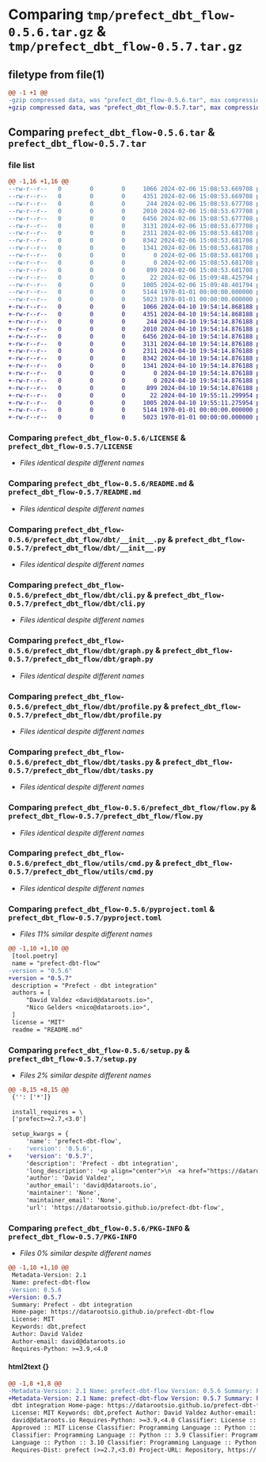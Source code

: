 # Comparing `tmp/prefect_dbt_flow-0.5.6.tar.gz` & `tmp/prefect_dbt_flow-0.5.7.tar.gz`

## filetype from file(1)

```diff
@@ -1 +1 @@
-gzip compressed data, was "prefect_dbt_flow-0.5.6.tar", max compression
+gzip compressed data, was "prefect_dbt_flow-0.5.7.tar", max compression
```

## Comparing `prefect_dbt_flow-0.5.6.tar` & `prefect_dbt_flow-0.5.7.tar`

### file list

```diff
@@ -1,16 +1,16 @@
--rw-r--r--   0        0        0     1066 2024-02-06 15:08:53.669708 prefect_dbt_flow-0.5.6/LICENSE
--rw-r--r--   0        0        0     4351 2024-02-06 15:08:53.669708 prefect_dbt_flow-0.5.6/README.md
--rw-r--r--   0        0        0      244 2024-02-06 15:08:53.677708 prefect_dbt_flow-0.5.6/prefect_dbt_flow/__init__.py
--rw-r--r--   0        0        0     2010 2024-02-06 15:08:53.677708 prefect_dbt_flow-0.5.6/prefect_dbt_flow/dbt/__init__.py
--rw-r--r--   0        0        0     6456 2024-02-06 15:08:53.677708 prefect_dbt_flow-0.5.6/prefect_dbt_flow/dbt/cli.py
--rw-r--r--   0        0        0     3131 2024-02-06 15:08:53.677708 prefect_dbt_flow-0.5.6/prefect_dbt_flow/dbt/graph.py
--rw-r--r--   0        0        0     2311 2024-02-06 15:08:53.681708 prefect_dbt_flow-0.5.6/prefect_dbt_flow/dbt/profile.py
--rw-r--r--   0        0        0     8342 2024-02-06 15:08:53.681708 prefect_dbt_flow-0.5.6/prefect_dbt_flow/dbt/tasks.py
--rw-r--r--   0        0        0     1341 2024-02-06 15:08:53.681708 prefect_dbt_flow-0.5.6/prefect_dbt_flow/flow.py
--rw-r--r--   0        0        0        0 2024-02-06 15:08:53.681708 prefect_dbt_flow-0.5.6/prefect_dbt_flow/py.typed
--rw-r--r--   0        0        0        0 2024-02-06 15:08:53.681708 prefect_dbt_flow-0.5.6/prefect_dbt_flow/utils/__init__.py
--rw-r--r--   0        0        0      899 2024-02-06 15:08:53.681708 prefect_dbt_flow-0.5.6/prefect_dbt_flow/utils/cmd.py
--rw-r--r--   0        0        0       22 2024-02-06 15:09:48.425794 prefect_dbt_flow-0.5.6/prefect_dbt_flow/version.py
--rw-r--r--   0        0        0     1005 2024-02-06 15:09:48.401794 prefect_dbt_flow-0.5.6/pyproject.toml
--rw-r--r--   0        0        0     5144 1970-01-01 00:00:00.000000 prefect_dbt_flow-0.5.6/setup.py
--rw-r--r--   0        0        0     5023 1970-01-01 00:00:00.000000 prefect_dbt_flow-0.5.6/PKG-INFO
+-rw-r--r--   0        0        0     1066 2024-04-10 19:54:14.868188 prefect_dbt_flow-0.5.7/LICENSE
+-rw-r--r--   0        0        0     4351 2024-04-10 19:54:14.868188 prefect_dbt_flow-0.5.7/README.md
+-rw-r--r--   0        0        0      244 2024-04-10 19:54:14.876188 prefect_dbt_flow-0.5.7/prefect_dbt_flow/__init__.py
+-rw-r--r--   0        0        0     2010 2024-04-10 19:54:14.876188 prefect_dbt_flow-0.5.7/prefect_dbt_flow/dbt/__init__.py
+-rw-r--r--   0        0        0     6456 2024-04-10 19:54:14.876188 prefect_dbt_flow-0.5.7/prefect_dbt_flow/dbt/cli.py
+-rw-r--r--   0        0        0     3131 2024-04-10 19:54:14.876188 prefect_dbt_flow-0.5.7/prefect_dbt_flow/dbt/graph.py
+-rw-r--r--   0        0        0     2311 2024-04-10 19:54:14.876188 prefect_dbt_flow-0.5.7/prefect_dbt_flow/dbt/profile.py
+-rw-r--r--   0        0        0     8342 2024-04-10 19:54:14.876188 prefect_dbt_flow-0.5.7/prefect_dbt_flow/dbt/tasks.py
+-rw-r--r--   0        0        0     1341 2024-04-10 19:54:14.876188 prefect_dbt_flow-0.5.7/prefect_dbt_flow/flow.py
+-rw-r--r--   0        0        0        0 2024-04-10 19:54:14.876188 prefect_dbt_flow-0.5.7/prefect_dbt_flow/py.typed
+-rw-r--r--   0        0        0        0 2024-04-10 19:54:14.876188 prefect_dbt_flow-0.5.7/prefect_dbt_flow/utils/__init__.py
+-rw-r--r--   0        0        0      899 2024-04-10 19:54:14.876188 prefect_dbt_flow-0.5.7/prefect_dbt_flow/utils/cmd.py
+-rw-r--r--   0        0        0       22 2024-04-10 19:55:11.299954 prefect_dbt_flow-0.5.7/prefect_dbt_flow/version.py
+-rw-r--r--   0        0        0     1005 2024-04-10 19:55:11.275954 prefect_dbt_flow-0.5.7/pyproject.toml
+-rw-r--r--   0        0        0     5144 1970-01-01 00:00:00.000000 prefect_dbt_flow-0.5.7/setup.py
+-rw-r--r--   0        0        0     5023 1970-01-01 00:00:00.000000 prefect_dbt_flow-0.5.7/PKG-INFO
```

### Comparing `prefect_dbt_flow-0.5.6/LICENSE` & `prefect_dbt_flow-0.5.7/LICENSE`

 * *Files identical despite different names*

### Comparing `prefect_dbt_flow-0.5.6/README.md` & `prefect_dbt_flow-0.5.7/README.md`

 * *Files identical despite different names*

### Comparing `prefect_dbt_flow-0.5.6/prefect_dbt_flow/dbt/__init__.py` & `prefect_dbt_flow-0.5.7/prefect_dbt_flow/dbt/__init__.py`

 * *Files identical despite different names*

### Comparing `prefect_dbt_flow-0.5.6/prefect_dbt_flow/dbt/cli.py` & `prefect_dbt_flow-0.5.7/prefect_dbt_flow/dbt/cli.py`

 * *Files identical despite different names*

### Comparing `prefect_dbt_flow-0.5.6/prefect_dbt_flow/dbt/graph.py` & `prefect_dbt_flow-0.5.7/prefect_dbt_flow/dbt/graph.py`

 * *Files identical despite different names*

### Comparing `prefect_dbt_flow-0.5.6/prefect_dbt_flow/dbt/profile.py` & `prefect_dbt_flow-0.5.7/prefect_dbt_flow/dbt/profile.py`

 * *Files identical despite different names*

### Comparing `prefect_dbt_flow-0.5.6/prefect_dbt_flow/dbt/tasks.py` & `prefect_dbt_flow-0.5.7/prefect_dbt_flow/dbt/tasks.py`

 * *Files identical despite different names*

### Comparing `prefect_dbt_flow-0.5.6/prefect_dbt_flow/flow.py` & `prefect_dbt_flow-0.5.7/prefect_dbt_flow/flow.py`

 * *Files identical despite different names*

### Comparing `prefect_dbt_flow-0.5.6/prefect_dbt_flow/utils/cmd.py` & `prefect_dbt_flow-0.5.7/prefect_dbt_flow/utils/cmd.py`

 * *Files identical despite different names*

### Comparing `prefect_dbt_flow-0.5.6/pyproject.toml` & `prefect_dbt_flow-0.5.7/pyproject.toml`

 * *Files 11% similar despite different names*

```diff
@@ -1,10 +1,10 @@
 [tool.poetry]
 name = "prefect-dbt-flow"
-version = "0.5.6"
+version = "0.5.7"
 description = "Prefect - dbt integration"
 authors = [
     "David Valdez <david@dataroots.io>",
     "Nico Gelders <nico@dataroots.io>",
 ]
 license = "MIT"
 readme = "README.md"
```

### Comparing `prefect_dbt_flow-0.5.6/setup.py` & `prefect_dbt_flow-0.5.7/setup.py`

 * *Files 2% similar despite different names*

```diff
@@ -8,15 +8,15 @@
 {'': ['*']}
 
 install_requires = \
 ['prefect>=2.7,<3.0']
 
 setup_kwargs = {
     'name': 'prefect-dbt-flow',
-    'version': '0.5.6',
+    'version': '0.5.7',
     'description': 'Prefect - dbt integration',
     'long_description': '<p align="center">\n  <a href="https://dataroots.io"><img alt="Maintained by dataroots" src="https://dataroots.io/maintained-rnd.svg" /></a>\n  <a href="https://pypi.org/project/prefect-dbt-flow/"><img alt="Python versions" src="https://img.shields.io/pypi/pyversions/prefect-dbt-flow" /></a>\n  <a href="https://pypi.org/project/prefect-dbt-flow/"><img alt="PiPy" src="https://img.shields.io/pypi/v/prefect-dbt-flow" /></a>\n  <a href="https://pepy.tech/project/prefect-dbt-flow"><img alt="Downloads" src="https://pepy.tech/badge/prefect-dbt-flow" /></a>\n  <a href="https://github.com/psf/black"><img alt="Code style: black" src="https://img.shields.io/badge/code%20style-black-000000.svg" /></a>\n  <a href="http://mypy-lang.org/"><img alt="Mypy checked" src="https://img.shields.io/badge/mypy-checked-1f5082.svg" /></a>\n  <a href="https://codecov.io/gh/datarootsio/prefect-dbt-flow" >\n    <img src="https://codecov.io/gh/datarootsio/prefect-dbt-flow/graph/badge.svg?token=NQ6RMX6670"/>\n  </a>\n</p>\n\n# prefect-dbt-flow\nprefect-dbt-flow is a Python library that enables Prefect to convert dbt workflows into independent tasks within a Prefect flow. This integration simplifies the orchestration and execution of dbt models and tests using Prefect, allowing you to build robust data pipelines and monitor your dbt projects efficiently.\n\ndbt is an immensely popular tool for building and testing data transformation models, and Prefect is a versatile workflow management system. This integration brings together the best of both worlds, empowering data engineers and analysts to create robust data pipelines.\n\nKey features:\n\n - *Simplified Orchestration*: Define and manage your dbt projects and models as Prefect tasks, creating a seamless pipeline for data transformation.\n - *Monitoring and Error Handling*: Gain deep insights into the execution of your dbt workflows and take immediate action in case of issues.\n - *Workflow Consistency*: Ensure your dbt workflows run consistently by managing them through Prefect. This consistency is crucial for maintaining data quality and reliability.\n - *Advanced Configuration*: Customize your dbt workflow by adjusting the dbt project, profile, and DAG options. You can also use Prefect features like scheduling, notifications, and task retries to monitor and manage your dbt flows effectively.\n\nTo get started, check out our [getting started guide](https://datarootsio.github.io/prefect-dbt-flow/latest/getting_started/).\n\n**Active Development Notice:** *prefect-dbt-flow is actively under development and may not be ready for production use. We advise users to be aware of potential breaking changes as the library evolves. Please check the changelog for updates.*\n\n## How to Install\nYou can install prefect-dbt-flow via pip:\n```shell\npip install prefect-dbt-flow\n```\n\n*Note*: prefect-dbt-flow does not come with dbt as a dependency. You will need to install dbt or a dbt-adapter separately.\n\n## Basic Usage\nHere\'s an example of how to use prefect-dbt-flow to create a Prefect flow for your dbt project:\n\n```python\nfrom prefect_dbt_flow import dbt_flow\nfrom prefect_dbt_flow.dbt import DbtProfile, DbtProject\n\nmy_flow = dbt_flow(\n    project=DbtProject(\n        name="jaffle_shop",\n        project_dir="path_to/jaffle_shop",\n        profiles_dir="path_to/jaffle_shop",\n    ),\n    profile=DbtProfile(\n        target="dev",\n        overrides={\n            "type": "duckdb",\n            "path": "path_to/duckdb.db",\n        },\n    ),\n)\n\nif __name__ == "__main__":\n    my_flow()\n```\n\n<img src="https://raw.githubusercontent.com/datarootsio/prefect-dbt-flow/main/docs/images/jaffle_shop_dag.png" alt="jaffle_shop_dag" width="100%">\n\nFor more information consult the [docs](https://datarootsio.github.io/prefect-dbt-flow/)\n\n## Inspiration\nprefect-dbt-flow draws inspiration from various projects in the data engineering and workflow orchestration space, including:\n- [astronomer-cosmos](https://github.com/astronomer/astronomer-cosmos)\n- [dbt + Dagster](https://docs.dagster.io/integrations/dbt)\n- [prefect-dataplatform - Anna Geller](https://github.com/anna-geller/prefect-dataplatform)\n\n# License\nThis project is licensed under the MIT License. You are free to use, modify, and distribute this software as per the terms of the license. If you find this project helpful, please consider giving it a star on GitHub.\n',
     'author': 'David Valdez',
     'author_email': 'david@dataroots.io',
     'maintainer': 'None',
     'maintainer_email': 'None',
     'url': 'https://datarootsio.github.io/prefect-dbt-flow',
```

### Comparing `prefect_dbt_flow-0.5.6/PKG-INFO` & `prefect_dbt_flow-0.5.7/PKG-INFO`

 * *Files 0% similar despite different names*

```diff
@@ -1,10 +1,10 @@
 Metadata-Version: 2.1
 Name: prefect-dbt-flow
-Version: 0.5.6
+Version: 0.5.7
 Summary: Prefect - dbt integration
 Home-page: https://datarootsio.github.io/prefect-dbt-flow
 License: MIT
 Keywords: dbt,prefect
 Author: David Valdez
 Author-email: david@dataroots.io
 Requires-Python: >=3.9,<4.0
```

#### html2text {}

```diff
@@ -1,8 +1,8 @@
-Metadata-Version: 2.1 Name: prefect-dbt-flow Version: 0.5.6 Summary: Prefect -
+Metadata-Version: 2.1 Name: prefect-dbt-flow Version: 0.5.7 Summary: Prefect -
 dbt integration Home-page: https://datarootsio.github.io/prefect-dbt-flow
 License: MIT Keywords: dbt,prefect Author: David Valdez Author-email:
 david@dataroots.io Requires-Python: >=3.9,<4.0 Classifier: License :: OSI
 Approved :: MIT License Classifier: Programming Language :: Python :: 3
 Classifier: Programming Language :: Python :: 3.9 Classifier: Programming
 Language :: Python :: 3.10 Classifier: Programming Language :: Python :: 3.11
 Requires-Dist: prefect (>=2.7,<3.0) Project-URL: Repository, https://
```

